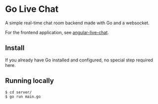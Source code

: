 # Go Live Chat

A simple real-time chat room backend made with Go and a websocket.

For the frontend application, see
[angular-live-chat](https://github.com/florimondmanca/angular-live-chat).

## Install

If you already have Go installed and configured, no special step required here.

## Running locally

```bash
$ cd server/
$ go run main.go
```
